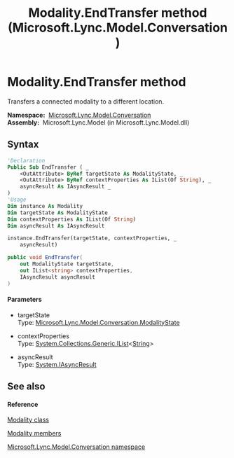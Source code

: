 ﻿---
title: Modality.EndTransfer method  (Microsoft.Lync.Model.Conversation)
TOCTitle: 'EndTransfer method '
ms:assetid: M:Microsoft.Lync.Model.Conversation.Modality.EndTransfer(Microsoft.Lync.Model.Conversation.ModalityState@,System.Collections.Generic.IList{System.String}@,System.IAsyncResult)_DI_3_UC_OCS14MrefLyncWPF
ms:mtpsurl: https://msdn.microsoft.com/en-us/library/microsoft.lync.model.conversation.modality.endtransfer(v=office.15)
ms:contentKeyID: 48597308
ms.date: 07/28/2014
mtps_version: v=office.15
f1_keywords:
- Microsoft.Lync.Model.Conversation.Modality.EndTransfer
dev_langs:
- CSharp
- JScript
- VB
- other
---

# Modality.EndTransfer method

Transfers a connected modality to a different location.

**Namespace:**  [Microsoft.Lync.Model.Conversation](microsoft-lync-model-conversation-namespace_2.md)  
**Assembly:**  Microsoft.Lync.Model (in Microsoft.Lync.Model.dll)

## Syntax

``` vb
'Declaration
Public Sub EndTransfer ( _
    <OutAttribute> ByRef targetState As ModalityState, _
    <OutAttribute> ByRef contextProperties As IList(Of String), _
    asyncResult As IAsyncResult _
)
'Usage
Dim instance As Modality
Dim targetState As ModalityState
Dim contextProperties As IList(Of String)
Dim asyncResult As IAsyncResult

instance.EndTransfer(targetState, contextProperties, _
    asyncResult)
```

``` csharp
public void EndTransfer(
    out ModalityState targetState,
    out IList<string> contextProperties,
    IAsyncResult asyncResult
)
```

#### Parameters

  - targetState  
    Type: [Microsoft.Lync.Model.Conversation.ModalityState](modalitystate-enumeration-microsoft-lync-model-conversation_2.md)  

<!-- end list -->

  - contextProperties  
    Type: [System.Collections.Generic.IList](http://msdn2.microsoft.com/en-us/library/5y536ey6)\<[String](http://msdn2.microsoft.com/en-us/library/s1wwdcbf)\>  

<!-- end list -->

  - asyncResult  
    Type: [System.IAsyncResult](http://msdn2.microsoft.com/en-us/library/ft8a6455)  

## See also

#### Reference

[Modality class](modality-class-microsoft-lync-model-conversation_2.md)

[Modality members](modality-members-microsoft-lync-model-conversation_2.md)

[Microsoft.Lync.Model.Conversation namespace](microsoft-lync-model-conversation-namespace_2.md)

